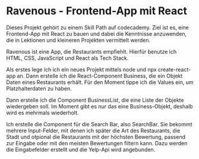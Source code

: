 # Ravenous - Frontend-App mit React

Dieses Projekt gehört zu einem Skill Path auf codecademy. Ziel ist es, eine Frontend-App mit React zu bauen und dabei die Kenntnisse anzuwenden, die in Lektionen und kleineren Projekten vermittelt werden.

Ravenous ist eine App, die Restaurants empfiehlt. Hierfür benutze ich HTML, CSS, JavaScript und React als Tech Stack.

Als erstes lege ich ich ein neues Projekt mittels node und npx create-react-app an. 
Dann erstelle ich die React-Component Business, die ein Objekt Daten eines Restaurants erhält. Für den Moment tippe ich die Values ein, um Platzhalterdaten zu haben.

Dann erstelle ich die Component BusinessList, die eine Liste der Objekte wiedergeben soll. Im Moment gibt es nur das eine Business-Objekt, deshalb wird es mehrmals wiederholt.

Ich erstelle die Component für die Search Bar, also SearchBar. Sie bekommt mehrere Input-Felder, mit denen ich später die Art des Restaurants, die Stadt und otpional die Restaurants mit der höchsten Bewertung, passend zur Eingabe oder mit den meisten Bewertungen filtern kann.
Dazu werden die Eingabefelder erstellt und die Yelp-Api wird angebunden.